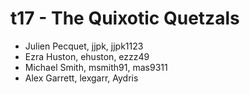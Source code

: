 # t17 - The Quixotic Quetzals

*  Julien Pecquet, jjpk, jjpk1123
*  Ezra Huston, ehuston, ezzz49
*  Michael Smith, msmith91, mas9311
*  Alex Garrett, lexgarr, Aydris
